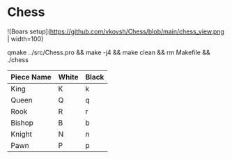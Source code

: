 # Chess

![Boars setup](https://github.com/vkovsh/Chess/blob/main/chess_view.png | width=100)

qmake ../src/Chess.pro && make -j4 && make clean && rm Makefile && ./chess

| Piece Name | White | Black |
| --- | --- | --- |
| King | K | k |
| Queen | Q | q |
| Rook | R | r |
| Bishop | B | b |
| Knight | N | n |
| Pawn | P | p |